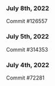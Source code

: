 ### July 8th, 2022

Commit #126557

### July 5th, 2022

Commit #314353


### July 4th, 2022

Commit #72281
